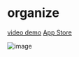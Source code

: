 # organize

[video demo](https://youtu.be/rFodGwQci3U)
[App Store](https://itunes.apple.com/app/?id=1116178818)

![image](https://eneff.com/apps/portfolio/www/assets/img/playground/ios_organize.png)
